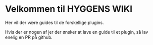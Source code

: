 # Velkommen til HYGGENS WIKI

Her vil der være guides til de forskellige plugins. 

Hvis der er nogen af jer der ønsker at lave en guide til et plugin, så lav enelig en PR på github.